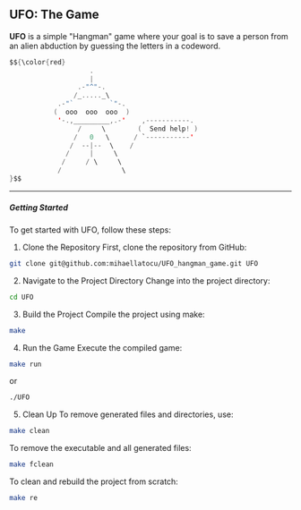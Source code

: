 ## UFO: The Game

**UFO** is a simple "Hangman" game where your goal is to save a person from an alien abduction by guessing the letters in a codeword.

```swift 
$${\color{red}
                    .                            
                    |                            
                 .-"^"-.                       
                /_....._\                       
            .-"`         `"-.                  
           (  ooo  ooo  ooo  )                   
            '-.,_________,.-'    ,-----------.   
                 /     \        (  Send help! ) 
                /   0   \      / `-----------'  
               /  --|--  \    /                 
              /     |     \                     
             /     / \     \                    
            /               \    
}$$
```

***
##### Getting Started

To get started with UFO, follow these steps:

1. Clone the Repository
First, clone the repository from GitHub:

```bash
git clone git@github.com:mihaellatocu/UFO_hangman_game.git UFO
```

2. Navigate to the Project Directory
Change into the project directory:

```bash
cd UFO
```

3. Build the Project
Compile the project using make:

```bash
make
```

4. Run the Game
Execute the compiled game:

```bash
make run
```

or

```bash
./UFO
```

5. Clean Up
To remove generated files and directories, use:

```bash
make clean
```
To remove the executable and all generated files:
```bash
make fclean
```
To clean and rebuild the project from scratch:
```bash
make re
```

